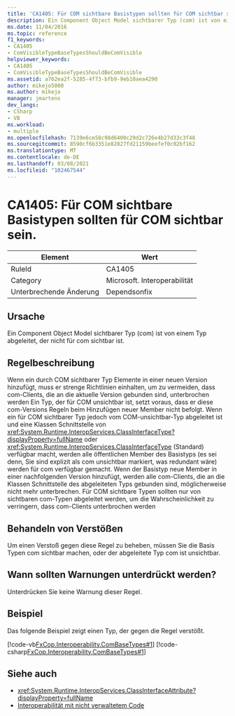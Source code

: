 ```yaml
---
title: 'CA1405: Für COM sichtbare Basistypen sollten für COM sichtbar sein.'
description: Ein Component Object Model sichtbarer Typ (com) ist von einem Typ abgeleitet, der nicht für com sichtbar ist.
ms.date: 11/04/2016
ms.topic: reference
f1_keywords:
- CA1405
- ComVisibleTypeBaseTypesShouldBeComVisible
helpviewer_keywords:
- CA1405
- ComVisibleTypeBaseTypesShouldBeComVisible
ms.assetid: a762ea2f-5285-4f73-bfb9-9eb10aea4290
author: mikejo5000
ms.author: mikejo
manager: jmartens
dev_langs:
- CSharp
- VB
ms.workload:
- multiple
ms.openlocfilehash: 7139e6ce58c98d6400c29d2c726e4b27d33c3f48
ms.sourcegitcommit: 8590cf6b3351e82827fd21159beefef0c02bf162
ms.translationtype: MT
ms.contentlocale: de-DE
ms.lasthandoff: 03/08/2021
ms.locfileid: "102467544"
---
```

# <a name="ca1405-com-visible-type-base-types-should-be-com-visible"></a>CA1405: Für COM sichtbare Basistypen sollten für COM sichtbar sein.

|Element|Wert|
|-|-|
|RuleId|CA1405|
|Category|Microsoft. Interoperabilität|
|Unterbrechende Änderung|Dependsonfix|

## <a name="cause"></a>Ursache
Ein Component Object Model sichtbarer Typ (com) ist von einem Typ abgeleitet, der nicht für com sichtbar ist.

## <a name="rule-description"></a>Regelbeschreibung
Wenn ein durch COM sichtbarer Typ Elemente in einer neuen Version hinzufügt, muss er strenge Richtlinien einhalten, um zu vermeiden, dass com-Clients, die an die aktuelle Version gebunden sind, unterbrochen werden Ein Typ, der für COM unsichtbar ist, setzt voraus, dass er diese com-Versions Regeln beim Hinzufügen neuer Member nicht befolgt. Wenn ein für COM sichtbarer Typ jedoch vom COM-unsichtbar-Typ abgeleitet ist und eine Klassen Schnittstelle von <xref:System.Runtime.InteropServices.ClassInterfaceType?displayProperty=fullName> oder <xref:System.Runtime.InteropServices.ClassInterfaceType> (Standard) verfügbar macht, werden alle öffentlichen Member des Basistyps (es sei denn, Sie sind explizit als com unsichtbar markiert, was redundant wäre) werden für com verfügbar gemacht. Wenn der Basistyp neue Member in einer nachfolgenden Version hinzufügt, werden alle com-Clients, die an die Klassen Schnittstelle des abgeleiteten Typs gebunden sind, möglicherweise nicht mehr unterbrechen. Für COM sichtbare Typen sollten nur von sichtbaren com-Typen abgeleitet werden, um die Wahrscheinlichkeit zu verringern, dass com-Clients unterbrochen werden

## <a name="how-to-fix-violations"></a>Behandeln von Verstößen
Um einen Verstoß gegen diese Regel zu beheben, müssen Sie die Basis Typen com sichtbar machen, oder der abgeleitete Typ com ist unsichtbar.

## <a name="when-to-suppress-warnings"></a>Wann sollten Warnungen unterdrückt werden?
Unterdrücken Sie keine Warnung dieser Regel.

## <a name="example"></a>Beispiel
Das folgende Beispiel zeigt einen Typ, der gegen die Regel verstößt.

[!code-vb[FxCop.Interoperability.ComBaseTypes#1](../code-quality/codesnippet/VisualBasic/ca1405-com-visible-type-base-types-should-be-com-visible_1.vb)]
[!code-csharp[FxCop.Interoperability.ComBaseTypes#1](../code-quality/codesnippet/CSharp/ca1405-com-visible-type-base-types-should-be-com-visible_1.cs)]

## <a name="see-also"></a>Siehe auch

- <xref:System.Runtime.InteropServices.ClassInterfaceAttribute?displayProperty=fullName>
- [Interoperabilität mit nicht verwaltetem Code](/dotnet/framework/interop/index)
